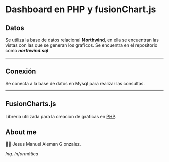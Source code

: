 # Dashboard en PHP y fusionChart.js

## Datos
Se utiliza la base de datos relacional **Northwind**, en ella se encuentran las vistas con las que se generan los graficos. Se encuentra en el repositorio como **_northwind.sql_**
___

## Conexión
Se conecta a la base de datos en Mysql para realizar las consultas.
___
## FusionCharts.js
Libreria utilizada para la creacion de gráficas en [PHP](https://www.fusioncharts.com/php-charts "fusionCharts").

## About me
:man_technologist: Jesus Manuel Aleman G onzalez.

_Ing. Informática_




